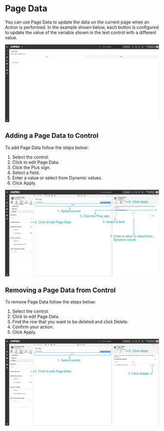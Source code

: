 # Page Data

You can use Page Data to update the data on the current page when an Action is performed. In the example shown below, each button is configured to update the value of the variable shown in the text control with a different value. &#x20;

![](<../../.gitbook/assets/Page Data Example.gif>)

## Adding a Page Data to Control

To add Page Data follow the steps below:

1. Select the control.
2. Click to edit Page Data.
3. Click the Plus sign.
4. Select a field.
5. Enter a value or select from Dynamic values.
6. Click Apply.

![](<../../.gitbook/assets/Page Data.png>)

## Removing a Page Data from Control

To remove Page Data follow the steps below:

1. Select the control.
2. Click to edit Page Data.
3. Find the row that you want to be deleted and click Delete.
4. Confirm your action.
5. Click Apply.

![](<../../.gitbook/assets/Page Data remove.png>)

